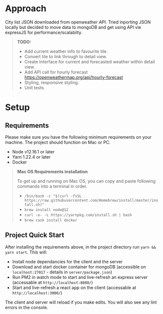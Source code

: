 # Approach

City list JSON downloaded from openweather API.
Tried inporting JSON locally but decided to move data to mongoDB and get using API vie expressJS for performance/scalabilty.

> **TODO:**
> - Add current weather info to favourite tile.
> - Convert tile to link through to detail view.
> - Create Interface for current and forecasted weather within detail view.
> - Add API call for hourly forecast https://openweathermap.org/api/hourly-forecast
> - Styling, responsive styling.
> - Unit tests.

# Setup

## Requirements

Please make sure you have the following minimum requirements on your machine. The project should function on Mac or PC.

- Node v12.16.1 or later
- Yarn 1.22.4 or later
- Docker

> **Mac OS Requirements installation**
>
> To get up and running on Mac OS, you can copy and paste following commands into a terminal in order.
>
> - `/bin/bash -c "$(curl -fsSL https://raw.githubusercontent.com/Homebrew/install/master/install.sh)"`
> - `brew install node@12`
> - `curl -o- -L https://yarnpkg.com/install.sh | bash`
> - `brew cask install docker`

## Project Quick Start

After installing the requirements above, in the project directory run `yarn && yarn start`. This will:

- Install node dependancies for the client and the server
- Download and start docker container for mongoDB (accessible on `localhost:27017` - details in `server/package.json`)
- Run PM2 in watch mode to start and live-refresh an express server (accessable at `http://localhost:8080/`)
- Start and live-refresh a react app on the client (accessable at `http://localhost:3000/`)

The client and server will reload if you make edits.
You will also see any lint errors in the console.
